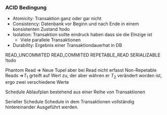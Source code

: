 ### ACID Bedingung
- Atomicity: Transaktion ganz oder gar nicht
- Consistency: Datenbank vor Beginn und nach Ende in einem konsistenten Zustand !todo
- Isolation: Transaktion sollte eindruck haben dass sie die EInzige ist
	- Viele parallele Transaktionen
- Durability: Ergebnis einer Transaktiondauerhat in DB

READ_UNCOMMITED
READ_COMMITED
REPETABLE_READ
SERIALIZABLE
!todo

Phantom Read => Neue Tupel aber bei Read nicht erfasst
Non-Repetable Reads =>$T_1$ grteift auf Wert zu, der aber währen er $T_2$ verändert worden ist, ergo zwei verschiedene Werte

Schedule
Ablaufplan bestehend aus einer Reihe von Transaktionen

Serieller Schedule
Schedule in dem Transaktionen vollständig hintereinander Ausgeführt werden.